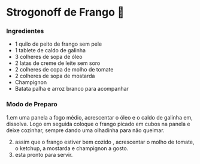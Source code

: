# Strogonoff de Frango :chicken:

### Ingredientes

* 1 quilo de peito de frango sem pele
* 1 tablete de caldo de galinha
* 3 colheres de sopa de óleo
* 2 latas de creme de leite sem soro
* 2 colheres de copa de molho de tomate
* 2 colheres de sopa de mostarda
* Champignon
* Batata palha e arroz branco para acompanhar

### Modo de Preparo

1.em uma panela a fogo médio, acrescentar o óleo e o caldo de galinha em, dissolva. Logo em  seguida coloque o frango picado em cubos na panela e deixe cozinhar, sempre dando uma olhadinha para não queimar.

2. assim que o frango estiver bem cozido , acrescentar o molho de tomate, o ketchup, a mostarda e champignon a gosto.
3. esta pronto para servir.











